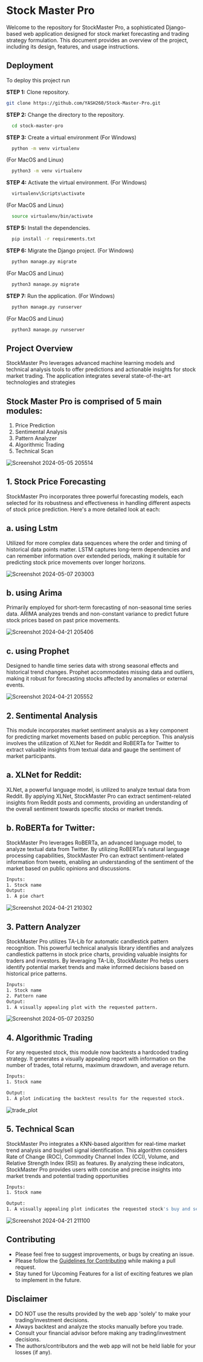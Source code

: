 # Stock Master Pro


Welcome to the repository for StockMaster Pro, a sophisticated Django-based web application designed for stock market forecasting and trading strategy formulation. This document provides an overview of the project, including its design, features, and usage instructions.
## Deployment

To deploy this project run

**STEP 1:** Clone repository.
  ```bash
git clone https://github.com/YASH260/Stock-Master-Pro.git

```

  **STEP 2:** Change the directory to the repository.
```bash
  cd stock-master-pro
```

**STEP 3:** Create a virtual environment
(For Windows)
```bash
  python -m venv virtualenv
```
(For MacOS and Linux)
```bash
  python3 -m venv virtualenv
```

**STEP 4:** Activate the virtual environment.
(For Windows)
```bash
  virtualenv\Scripts\activate
```
(For MacOS and Linux)
```bash
  source virtualenv/bin/activate
```

**STEP 5:** Install the dependencies.
```bash
  pip install -r requirements.txt
```

**STEP 6:** Migrate the Django project.
(For Windows)
```bash
  python manage.py migrate
```
(For MacOS and Linux)
```bash
  python3 manage.py migrate
```

**STEP 7:** Run the application.
(For Windows)
```bash
  python manage.py runserver
```
(For MacOS and Linux)
```bash
  python3 manage.py runserver
```





## Project Overview

StockMaster Pro leverages advanced machine learning models and technical analysis tools to offer predictions and actionable insights for stock market trading. The application integrates several state-of-the-art technologies and strategies


## Stock Master Pro is comprised of 5 main modules:
1. Price Prediction
2. Sentimental Analysis
3. Pattern Analyzer
4. Algorithmic Trading
5. Technical Scan

![Screenshot 2024-05-05 205514](https://github.com/YASH260/Stock-Master-Pro/assets/59645048/91a54fbf-cd44-4c4a-958d-9aec2ba2466b)

##


## 1. Stock Price Forecasting
StockMaster Pro incorporates three powerful forecasting models, each selected for its robustness and effectiveness in handling different aspects of stock price prediction. Here's a more detailed look at each:


## a. using Lstm

Utilized for more complex data sequences where the order and timing of historical data points matter. LSTM captures long-term dependencies and can remember information over extended periods, making it suitable for predicting stock price movements over longer horizons.

![Screenshot 2024-05-07 203003](https://github.com/YASH260/Stock-Master-Pro/assets/59645048/38301186-a6aa-430b-83ab-e493c55be582)


## b. using Arima

Primarily employed for short-term forecasting of non-seasonal time series data. ARIMA analyzes trends and non-constant variance to predict future stock prices based on past price movements.

![Screenshot 2024-04-21 205406](https://github.com/YASH260/Stock-Master-Pro/assets/59645048/43be638a-0abf-4336-93e1-09dae081812e)

## c. using Prophet
Designed to handle time series data with strong seasonal effects and historical trend changes. Prophet accommodates missing data and outliers, making it robust for forecasting stocks affected by anomalies or external events.

![Screenshot 2024-04-21 205552](https://github.com/YASH260/Stock-Master-Pro/assets/59645048/ff4986ab-bc1f-484a-97c9-a2b2c156ea49)


## 2. Sentimental Analysis
This module incorporates market sentiment analysis as a key component for predicting market movements based on public perception. This analysis involves the utilization of XLNet for Reddit and RoBERTa for Twitter to extract valuable insights from textual data and gauge the sentiment of market participants.


## a. XLNet for Reddit:
XLNet, a powerful language model, is utilized to analyze textual data from Reddit. By applying XLNet, StockMaster Pro can extract sentiment-related insights from Reddit posts and comments, providing an understanding of the overall sentiment towards specific stocks or market trends.

## b. RoBERTa for Twitter:
StockMaster Pro leverages RoBERTa, an advanced language model, to analyze textual data from Twitter. By utilizing RoBERTa's natural language processing capabilities, StockMaster Pro can extract sentiment-related information from tweets, enabling an understanding of the sentiment of the market based on public opinions and discussions.
``` bash
Inputs:
1. Stock name
Output:
1. A pie chart 
```
![Screenshot 2024-04-21 210302](https://github.com/YASH260/Stock-Master-Pro/assets/59645048/06b24e61-163f-44bc-b579-695ff25a4d5f)

## 3. Pattern Analyzer
StockMaster Pro utilizes TA-Lib for automatic candlestick pattern recognition. This powerful technical analysis library identifies and analyzes candlestick patterns in stock price charts, providing valuable insights for traders and investors. By leveraging TA-Lib, StockMaster Pro helps users identify potential market trends and make informed decisions based on historical price patterns.

``` bash
Inputs:
1. Stock name
2. Pattern name
Output:
1. A visually appealing plot with the requested pattern.
```
![Screenshot 2024-05-07 203250](https://github.com/YASH260/Stock-Master-Pro/assets/59645048/5e1d19e5-7d5a-4ce5-91a4-ee3177590037)


## 4. Algorithmic Trading
For any requested stock, this module now backtests a hardcoded trading strategy. It generates a visually appealing report with information on the number of trades, total returns, maximum drawdown, and average return.
``` bash
Inputs:
1. Stock name

Output:
1. A plot indicating the backtest results for the requested stock.  
```
![trade_plot](https://github.com/YASH260/Stock-Master-Pro/assets/59645048/15f6873c-efbc-4a15-8df7-8d8c7861aba0)


## 5. Technical Scan
StockMaster Pro integrates a KNN-based algorithm for real-time market trend analysis and buy/sell signal identification. This algorithm considers Rate of Change (ROC), Commodity Channel Index (CCI), Volume, and Relative Strength Index (RSI) as features. By analyzing these indicators, StockMaster Pro provides users with concise and precise insights into market trends and potential trading opportunities

``` bash
Inputs:
1. Stock name

Output:
1. A visually appealing plot indicates the requested stock's buy and sell signals.

```
![Screenshot 2024-04-21 211100](https://github.com/YASH260/Stock-Master-Pro/assets/59645048/5a8ccf8e-7ac0-49f7-9a22-5eebdf5aaba0)


## Contributing

* Please feel free to suggest improvements, or bugs by creating an issue.
* Please follow the [Guidelines for Contributing](https://github.com/YASH260/Stock-Master-Pro/blob/main/CONTRIBUTING.md) while making a pull request.
* Stay tuned for Upcoming Features for a list of exciting features we plan to implement in the future.

## Disclaimer
* DO NOT use the results provided by the web app 'solely' to make your trading/investment decisions.
* Always backtest and analyze the stocks manually before you trade.
* Consult your financial advisor before making any trading/investment decisions.
* The authors/contributors and the web app will not be held liable for your losses (if any).
